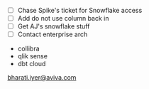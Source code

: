 - [ ] Chase Spike's ticket for Snowflake access
- [ ] Add do not use column back in 
- [ ] Get AJ's snowflake stuff
- [ ] Contact enterprise arch 

- collibra 
- qlik sense
- dbt cloud 

bharati.iyer@aviva.com